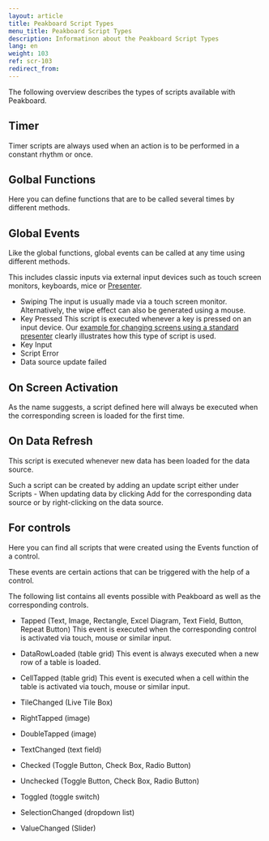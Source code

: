 ```yaml
---
layout: article
title: Peakboard Script Types
menu_title: Peakboard Script Types
description: Informatinon about the Peakboard Script Types
lang: en
weight: 103
ref: scr-103
redirect_from:
---
```


The following overview describes the types of scripts available with Peakboard.

## Timer
Timer scripts are always used when an action is to be performed in a constant rhythm or once.

## Golbal Functions
Here you can define functions that are to be called several times by different methods.

## Global Events
Like the global functions, global events can be called at any time using different methods.

This includes classic inputs via external input devices such as touch screen monitors, keyboards, mice or [Presenter](/misc/en-presenter.html).

* Swiping
The input is usually made via a touch screen monitor. Alternatively, the wipe effect can also be generated using a mouse.
* Key Pressed
This script is executed whenever a key is pressed on an input device. Our [example for changing screens using a standard presenter](/misc/en-presenter.html) clearly illustrates how this type of script is used.
* Key Input
* Script Error
* Data source update failed

## On Screen Activation
As the name suggests, a script defined here will always be executed when the corresponding screen is loaded for the first time.

## On Data Refresh
This script is executed whenever new data has been loaded for the data source. 

Such a script can be created by adding an update script either under Scripts - When updating data by clicking Add for the corresponding data source or by right-clicking on the data source.

## For controls

Here you can find all scripts that were created using the Events function of a control.

These events are certain actions that can be triggered with the help of a control.

The following list contains all events possible with Peakboard as well as the corresponding controls.

* Tapped (Text, Image, Rectangle, Excel Diagram, Text Field, Button, Repeat Button)
This event is executed when the corresponding control is activated via touch, mouse or similar input.

* DataRowLoaded (table grid)
This event is always executed when a new row of a table is loaded.

* CellTapped (table grid)
This event is executed when a cell within the table is activated via touch, mouse or similar input.

* TileChanged (Live Tile Box)
* RightTapped (image)
* DoubleTapped (image)
* TextChanged (text field)
* Checked (Toggle Button, Check Box, Radio Button)
* Unchecked (Toggle Button, Check Box, Radio Button)
* Toggled (toggle switch)
* SelectionChanged (dropdown list)
* ValueChanged (Slider)
